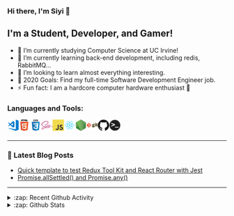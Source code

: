 ### Hi there, I'm Siyi 👋

## I'm a Student, Developer, and Gamer!

- 🔭 I’m currently studying Computer Science at UC Irvine!
- 🌱 I’m currently learning back-end development, including redis, RabbitMQ...
- 👯 I’m looking to learn almost everything interesting.
- 🥅 2020 Goals: Find my full-time Software Development Engineer job.
- ⚡ Fun fact: I am a hardcore computer hardware enthusiast 🤣

### Languages and Tools:

<img align="left" alt="Visual Studio Code" width="26px" src="https://raw.githubusercontent.com/github/explore/80688e429a7d4ef2fca1e82350fe8e3517d3494d/topics/visual-studio-code/visual-studio-code.png" />
<img align="left" alt="HTML5" width="26px" src="https://raw.githubusercontent.com/github/explore/80688e429a7d4ef2fca1e82350fe8e3517d3494d/topics/html/html.png" />
<img align="left" alt="CSS3" width="26px" src="https://raw.githubusercontent.com/github/explore/80688e429a7d4ef2fca1e82350fe8e3517d3494d/topics/css/css.png" />
<img align="left" alt="Sass" width="26px" src="https://raw.githubusercontent.com/github/explore/80688e429a7d4ef2fca1e82350fe8e3517d3494d/topics/sass/sass.png" />
<img align="left" alt="JavaScript" width="26px" src="https://raw.githubusercontent.com/github/explore/80688e429a7d4ef2fca1e82350fe8e3517d3494d/topics/javascript/javascript.png" />
<img align="left" alt="React" width="26px" src="https://raw.githubusercontent.com/github/explore/80688e429a7d4ef2fca1e82350fe8e3517d3494d/topics/react/react.png" />
<img align="left" alt="Node.js" width="26px" src="https://raw.githubusercontent.com/github/explore/80688e429a7d4ef2fca1e82350fe8e3517d3494d/topics/nodejs/nodejs.png" />
<img align="left" alt="Git" width="26px" src="https://raw.githubusercontent.com/github/explore/80688e429a7d4ef2fca1e82350fe8e3517d3494d/topics/git/git.png" />
<img align="left" alt="GitHub" width="26px" src="https://raw.githubusercontent.com/github/explore/78df643247d429f6cc873026c0622819ad797942/topics/github/github.png" />
<img align="left" alt="Terminal" width="26px" src="https://raw.githubusercontent.com/github/explore/80688e429a7d4ef2fca1e82350fe8e3517d3494d/topics/terminal/terminal.png" />

<br />
<br />

---

### 📕 Latest Blog Posts

<!-- BLOG-POST-LIST:START -->
- [Quick template to test Redux Tool Kit and React Router with Jest](https://dev.to/siyile/quick-template-to-test-redux-tool-kit-and-react-router-with-jest-34ll)
- [Promise.allSettled() and Promise.any()](https://dev.to/siyile/promise-allsettled-and-promise-any-6n5)
<!-- BLOG-POST-LIST:END -->

---

<details>
  <summary>:zap: Recent Github Activity</summary>
  
<!--START_SECTION:activity-->
1. 🎉 Merged PR [#11](https://github.com/siyile/facus-api/pull/11) in [siyile/facus-api](https://github.com/siyile/facus-api)
2. 💪 Opened PR [#11](https://github.com/siyile/facus-api/pull/11) in [siyile/facus-api](https://github.com/siyile/facus-api)
3. 🎉 Merged PR [#6](https://github.com/siyile/facus-web/pull/6) in [siyile/facus-web](https://github.com/siyile/facus-web)
4. 💪 Opened PR [#6](https://github.com/siyile/facus-web/pull/6) in [siyile/facus-web](https://github.com/siyile/facus-web)
5. 🎉 Merged PR [#5](https://github.com/siyile/facus-web/pull/5) in [siyile/facus-web](https://github.com/siyile/facus-web)
<!--END_SECTION:activity-->

</details>

<details>
  <summary>:zap: Github Stats</summary>

  <img align="left" alt="siyile's Github Stats" src="https://github-readme-stats.codestackr.vercel.app/api?username=siyile&show_icons=true&hide_border=true" />

</details>
